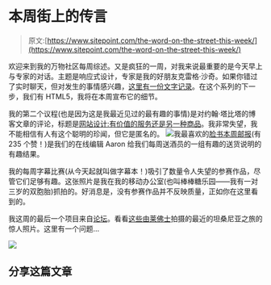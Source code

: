 # 本周街上的传言

> 原文:[https://www.sitepoint.com/the-word-on-the-street-this-week/](https://www.sitepoint.com/the-word-on-the-street-this-week/)

欢迎来到我的万物社区每周综述。又是疯狂的一周，对我来说最重要的是今天早上与专家的对话。主题是响应式设计，专家是我的好朋友克雷格·沙奇。如果你错过了实时聊天，但对发生的事情感兴趣，[这里有一份文字记录](https://www.sitepoint.com/what-happened-when-we-talked-responsive-design-with-an-expert/)。在这个系列的下一步，我们有 HTML5，我将在本周宣布它的细节。

我的第二个议程(也是因为这是我最近见过的最有趣的事情)是对约翰·塔比塔的博客文章的评论，标题是[网站设计:有价值的服务还是另一种商品](https://www.sitepoint.com/website-design-valued-service-or-just-another-commodity/ "Valued Commodity?")。我非常失望，我不能相信有人有这个聪明的珍闻，但它是匿名的。
![](../Images/d65e233bd0102b3a04154b8139b0da8a.png)我最喜欢的[脸书本周邮报](https://www.facebook.com/sitepoint "SitePoint on Facebook")(有 235 个赞！)是我们的在线编辑 Aaron 给我们每周送酒员的一组有趣的送货说明的有趣结果。

我的每周字幕比赛(从今天起就叫做字幕本！)吸引了数量令人失望的参赛作品，尽管它们足够有趣。这张照片是我在我的移动办公室(也叫棒棒糖乐园——我有一对三岁的双胞胎)抓拍的。好消息是，没有参赛作品并不反映质量，正如你在这里看到的。

我这周的最后一个项目来自[论坛](https://www.sitepoint.com/forums/forum.php "Forums")。看看[这些由](https://www.sitepoint.com/forums/showthread.php?858777-Tanzania "Tanzania")[莱佛士](https://www.sitepoint.com/forums/member.php?91093-Raffles "Raffles on the forums")拍摄的最近的坦桑尼亚之旅的惊人照片。这里有一个问题…

![](../Images/fa814a126917ee94ab332f0f86de6530.png)

## 分享这篇文章